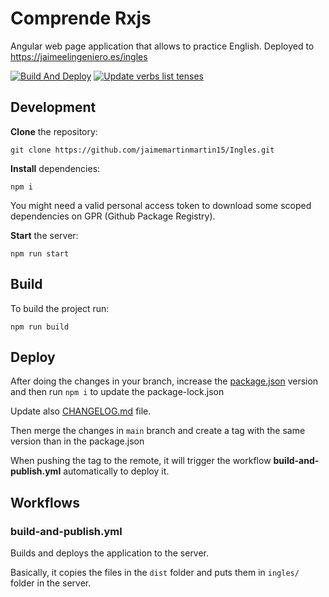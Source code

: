# Comprende Rxjs

Angular web page application that allows to practice English. Deployed to <https://jaimeelingeniero.es/ingles>

[![Build And Deploy](https://github.com/jaimemartinmartin15/Ingles/actions/workflows/build-and-publish.yml/badge.svg)](https://github.com/jaimemartinmartin15/Ingles/actions/workflows/build-and-publish.yml) [![Update verbs list tenses](https://github.com/jaimemartinmartin15/Ingles/actions/workflows/update-verbs-tenses.yml/badge.svg)](https://github.com/jaimemartinmartin15/Ingles/actions/workflows/update-verbs-tenses.yml)

## Development

**Clone** the repository:

```text
git clone https://github.com/jaimemartinmartin15/Ingles.git
```

**Install** dependencies:

```text
npm i
```

You might need a valid personal access token to download some scoped dependencies on GPR (Github Package Registry).

**Start** the server:

```text
npm run start
```

## Build

To build the project run:

```text
npm run build
```

## Deploy

After doing the changes in your branch, increase the [package.json](./package.json) version and then run `npm i` to update the package-lock.json

Update also [CHANGELOG.md](./CHANGELOG.md) file.

Then merge the changes in `main` branch and create a tag with the same version than in the package.json

When pushing the tag to the remote, it will trigger the workflow **build-and-publish.yml** automatically to deploy it.

## Workflows

### build-and-publish.yml

Builds and deploys the application to the server.

Basically, it copies the files in the `dist` folder and puts them in `ingles/` folder in the server.
